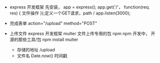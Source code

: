 - express 开发框架
  先安装， app = express();
  app.get('/'， function(req. res) {
      文件操作
  });定义一个GET请求，path /
  app.listen(3000);

- 完成表单
  action="/upload" method="POST"

- 上传文件
  express 开发框架
  multer 文件上传专用的包 npm npm 开发中， 开源的那些工具/包
  npm install multer
  - 存储的地址 /upload
  - 文件名 Date.now() 时间戳